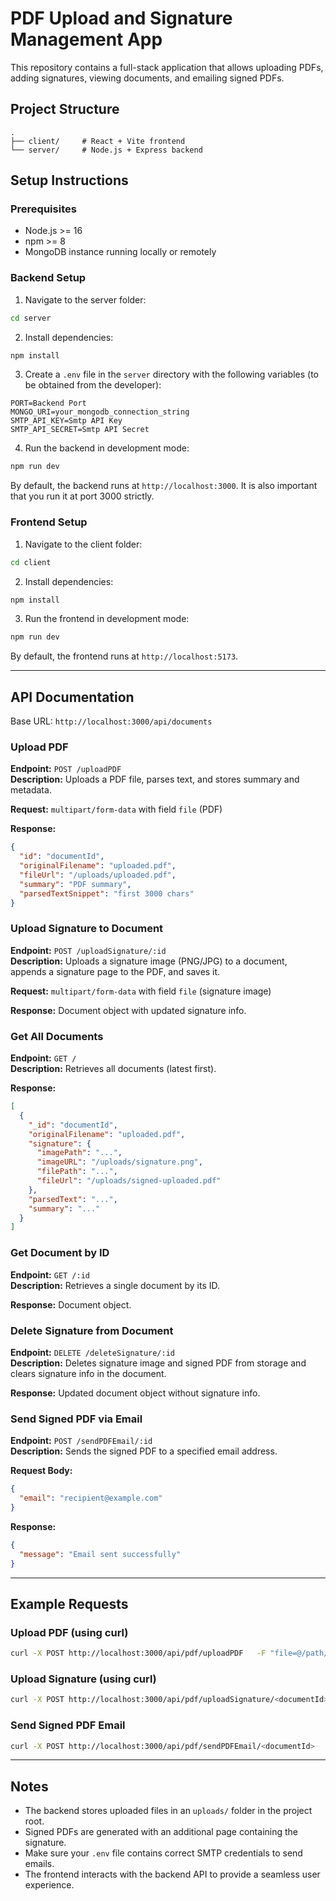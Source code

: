 
# PDF Upload and Signature Management App

This repository contains a full-stack application that allows uploading PDFs, adding signatures, viewing documents, and emailing signed PDFs.

## Project Structure

```
.
├── client/     # React + Vite frontend
└── server/     # Node.js + Express backend
```

## Setup Instructions

### Prerequisites

- Node.js >= 16
- npm >= 8
- MongoDB instance running locally or remotely

### Backend Setup

1. Navigate to the server folder:

```bash
cd server
```

2. Install dependencies:

```bash
npm install
```

3. Create a `.env` file in the `server` directory with the following variables (to be obtained from the developer):

```
PORT=Backend Port
MONGO_URI=your_mongodb_connection_string
SMTP_API_KEY=Smtp API Key
SMTP_API_SECRET=Smtp API Secret
```

4. Run the backend in development mode:

```bash
npm run dev
```

By default, the backend runs at `http://localhost:3000`. It is also important that you run it at port 3000 strictly.

### Frontend Setup

1. Navigate to the client folder:

```bash
cd client
```

2. Install dependencies:

```bash
npm install
```

3. Run the frontend in development mode:

```bash
npm run dev
```

By default, the frontend runs at `http://localhost:5173`.

---

## API Documentation

Base URL: `http://localhost:3000/api/documents`

### Upload PDF

**Endpoint:** `POST /uploadPDF`  
**Description:** Uploads a PDF file, parses text, and stores summary and metadata.

**Request:** `multipart/form-data` with field `file` (PDF)

**Response:**

```json
{
  "id": "documentId",
  "originalFilename": "uploaded.pdf",
  "fileUrl": "/uploads/uploaded.pdf",
  "summary": "PDF summary",
  "parsedTextSnippet": "first 3000 chars"
}
```

### Upload Signature to Document

**Endpoint:** `POST /uploadSignature/:id`  
**Description:** Uploads a signature image (PNG/JPG) to a document, appends a signature page to the PDF, and saves it.

**Request:** `multipart/form-data` with field `file` (signature image)

**Response:** Document object with updated signature info.

### Get All Documents

**Endpoint:** `GET /`  
**Description:** Retrieves all documents (latest first).

**Response:**

```json
[
  {
    "_id": "documentId",
    "originalFilename": "uploaded.pdf",
    "signature": {
      "imagePath": "...",
      "imageURL": "/uploads/signature.png",
      "filePath": "...",
      "fileUrl": "/uploads/signed-uploaded.pdf"
    },
    "parsedText": "...",
    "summary": "..."
  }
]
```

### Get Document by ID

**Endpoint:** `GET /:id`  
**Description:** Retrieves a single document by its ID.

**Response:** Document object.

### Delete Signature from Document

**Endpoint:** `DELETE /deleteSignature/:id`  
**Description:** Deletes signature image and signed PDF from storage and clears signature info in the document.

**Response:** Updated document object without signature info.

### Send Signed PDF via Email

**Endpoint:** `POST /sendPDFEmail/:id`  
**Description:** Sends the signed PDF to a specified email address.

**Request Body:**

```json
{
  "email": "recipient@example.com"
}
```

**Response:**

```json
{
  "message": "Email sent successfully"
}
```

---

## Example Requests

### Upload PDF (using curl)

```bash
curl -X POST http://localhost:3000/api/pdf/uploadPDF   -F "file=@/path/to/yourfile.pdf"
```

### Upload Signature (using curl)

```bash
curl -X POST http://localhost:3000/api/pdf/uploadSignature/<documentId>   -F "file=@/path/to/signature.png"
```

### Send Signed PDF Email

```bash
curl -X POST http://localhost:3000/api/pdf/sendPDFEmail/<documentId>   -H "Content-Type: application/json"   -d '{"email":"recipient@example.com"}'
```

---

## Notes

- The backend stores uploaded files in an `uploads/` folder in the project root.
- Signed PDFs are generated with an additional page containing the signature.
- Make sure your `.env` file contains correct SMTP credentials to send emails.
- The frontend interacts with the backend API to provide a seamless user experience.
